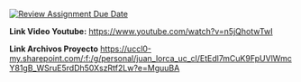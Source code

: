 [![Review Assignment Due Date](https://classroom.github.com/assets/deadline-readme-button-24ddc0f5d75046c5622901739e7c5dd533143b0c8e959d652212380cedb1ea36.svg)](https://classroom.github.com/a/B7BZOd9P)

**Link Video Youtube:**
https://www.youtube.com/watch?v=n5jQhotwTwI 

**Link Archivos Proyecto**
https://uccl0-my.sharepoint.com/:f:/g/personal/juan_lorca_uc_cl/EtEdl7mCuK9FpUVlWmcY81gB_WSruE5rdDh50XszRtf2Lw?e=MguuBA